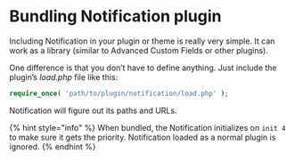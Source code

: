 # Bundling Notification plugin

Including Notification in your plugin or theme is really very simple. It can work as a library \(similar to Advanced Custom Fields or other plugins\).

One difference is that you don’t have to define anything. Just include the plugin’s _load.php_ file like this:

```php
require_once( 'path/to/plugin/notification/load.php' );
```

Notification will figure out its paths and URLs.

{% hint style="info" %}
When bundled, the Notification initializes on `init 4` to make sure it gets the priority. Notification loaded as a normal plugin is ignored.
{% endhint %}

